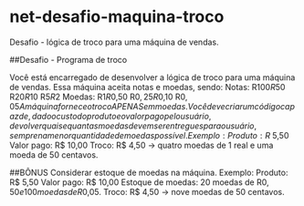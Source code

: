 # net-desafio-maquina-troco
Desafio - lógica de troco para uma máquina de vendas. 

##Desafio - Programa de troco

Você está encarregado de desenvolver a lógica de troco para uma máquina de vendas. Essa máquina aceita
notas e moedas, sendo:
Notas:
R$100
R$50
R$20
R$10
R$5
R$2
Moedas:
R$1
R$0,50
R$0,25
R$0,10
R$0,05
A máquina fornece o troco APENAS em moedas. Você deve criar um código capaz de, dado o custo do
produto e o valor pago pelo usuário, devolver quais e quantas moedas devem ser entregues para o usuário,
sempre na menor quantidade de moedas possível.
Exemplo:
Produto: R$ 5,50
Valor pago: R$ 10,00
Troco:
R$ 4,50 -> quatro moedas de 1 real e uma moeda de 50 centavos.

##BÔNUS
Considerar estoque de moedas na máquina.
Exemplo:
Produto: R$ 5,50
Valor pago: R$ 10,00
Estoque de moedas: 20 moedas de R$0,50 e 100 moedas de R$0,05.
Troco:
R$ 4,50 -> nove moedas de 50 centavos.
